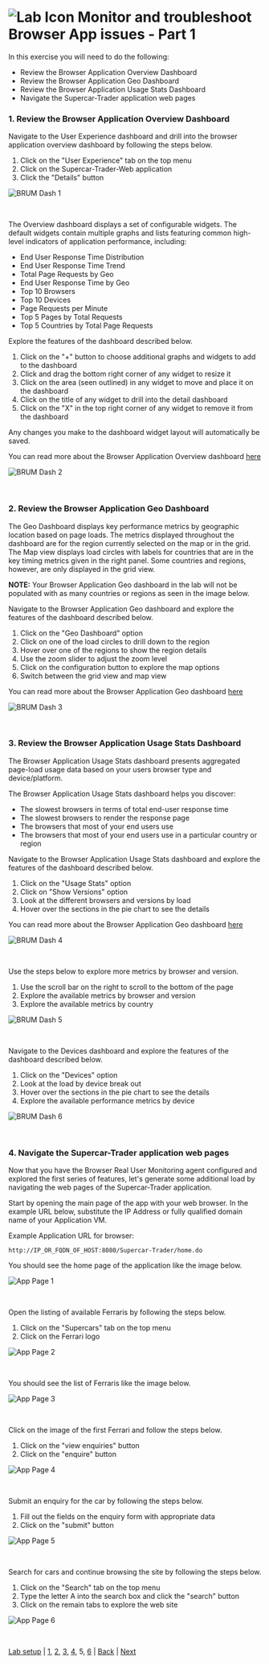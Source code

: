 ![Lab Icon](./assets/images/lab-icon.png) Monitor and troubleshoot Browser App issues - Part 1
=========================================================================

In this exercise you will need to do the following:

- Review the Browser Application Overview Dashboard
- Review the Browser Application Geo Dashboard
- Review the Browser Application Usage Stats Dashboard
- Navigate the Supercar-Trader application web pages


### **1.** Review the Browser Application Overview Dashboard

Navigate to the User Experience dashboard and drill into the browser application overview dashboard by following the steps below.

1. Click on the "User Experience" tab on the top menu
2. Click on the Supercar-Trader-Web application
3. Click the "Details" button

![BRUM Dash 1](./assets/images/05-brum-dashboard-01.png)

<br>

The Overview dashboard displays a set of configurable widgets. The default widgets contain multiple graphs and lists featuring common high-level indicators of application performance, including:

- End User Response Time Distribution
- End User Response Time Trend
- Total Page Requests by Geo
- End User Response Time by Geo
- Top 10 Browsers
- Top 10 Devices
- Page Requests per Minute
- Top 5 Pages by Total Requests
- Top 5 Countries by Total Page Requests

Explore the features of the dashboard described below.

1. Click on the "+" button to choose additional graphs and widgets to add to the dashboard
2. Click and drag the bottom right corner of any widget to resize it
3. Click on the area (seen outlined) in any widget to move and place it on the dashboard
4. Click on the title of any widget to drill into the detail dashboard
5. Click on the "X" in the top right corner of any widget to remove it from the dashboard

Any changes you make to the dashboard widget layout will automatically be saved.

You can read more about the Browser Application Overview dashboard [here](https://docs.appdynamics.com/display/latest/Browser+App+Dashboard#BrowserAppDashboard-overview)

![BRUM Dash 2](./assets/images/05-brum-dashboard-02.png)

<br>

### **2.** Review the Browser Application Geo Dashboard

The Geo Dashboard displays key performance metrics by geographic location based on page loads.  The metrics displayed throughout the dashboard are for the region currently selected on the map or in the grid.  The Map view displays load circles with labels for countries that are in the key timing metrics given in the right panel. Some countries and regions, however, are only displayed in the grid view.

**NOTE:** Your Browser Application Geo dashboard in the lab will not be populated with as many countries or regions as seen in the image below.

Navigate to the Browser Application Geo dashboard and explore the features of the dashboard described below.

1. Click on the "Geo Dashboard" option
2. Click on one of the load circles to drill down to the region
3. Hover over one of the regions to show the region details
4. Use the zoom slider to adjust the zoom level
5. Click on the configuration button to explore the map options
6. Switch between the grid view and map view

You can read more about the Browser Application Geo dashboard [here](https://docs.appdynamics.com/display/latest/Browser+App+Dashboard#BrowserAppDashboard-geo)

![BRUM Dash 3](./assets/images/05-brum-dashboard-03.png)

<br>

### **3.** Review the Browser Application Usage Stats Dashboard

The Browser Application Usage Stats dashboard presents aggregated page-load usage data based on your users browser type and device/platform.

The Browser Application Usage Stats dashboard helps you discover:

- The slowest browsers in terms of total end-user response time
- The slowest browsers to render the response page
- The browsers that most of your end users use
- The browsers that most of your end users use in a particular country or region

Navigate to the Browser Application Usage Stats dashboard and explore the features of the dashboard described below.

1. Click on the "Usage Stats" option
2. Click on "Show Versions" option
3. Look at the different browsers and versions by load
4. Hover over the sections in the pie chart to see the details

You can read more about the Browser Application Geo dashboard [here](https://docs.appdynamics.com/display/latest/Browser+App+Dashboard#BrowserAppDashboard-usage-stats)

![BRUM Dash 4](./assets/images/05-brum-dashboard-04.png)

<br>

Use the steps below to explore more metrics by browser and version.

1. Use the scroll bar on the right to scroll to the bottom of the page
2. Explore the available metrics by browser and version
3. Explore the available metrics by country

![BRUM Dash 5](./assets/images/05-brum-dashboard-05.png)

<br>

Navigate to the Devices dashboard and explore the features of the dashboard described below.

1. Click on the "Devices" option
2. Look at the load by device break out
3. Hover over the sections in the pie chart to see the details
4. Explore the available performance metrics by device

![BRUM Dash 6](./assets/images/05-brum-dashboard-06.png)

<br>

### **4.** Navigate the Supercar-Trader application web pages

Now that you have the Browser Real User Monitoring agent configured and explored the first series of features, let's generate some additional load by navigating the web pages of the Supercar-Trader application.

Start by opening the main page of the app with your web browser.  In the example URL below, substitute the IP Address or fully qualified domain name of your Application VM. 

Example Application URL for browser:

```
http://IP_OR_FQDN_OF_HOST:8080/Supercar-Trader/home.do
```

You should see the home page of the application like the image below.

![App Page 1](./assets/images/05-app-page-01.png)

<br>

Open the listing of available Ferraris by following the steps below.

1. Click on the "Supercars" tab on the top menu
2. Click on the Ferrari logo

![App Page 2](./assets/images/05-app-page-02.png)

<br>

You should see the list of Ferraris like the image below.

![App Page 3](./assets/images/05-app-page-03.png)

<br>

Click on the image of the first Ferrari and follow the steps below.

1. Click on the "view enquiries" button
2. Click on the "enquire" button

![App Page 4](./assets/images/05-app-page-04.png)

<br>

Submit an enquiry for the car by following the steps below.

1. Fill out the fields on the enquiry form with appropriate data
2. Click on the "submit" button

![App Page 5](./assets/images/05-app-page-05.png)

<br>

Search for cars and continue browsing the site by following the steps below.

1. Click on the "Search" tab on the top menu
2. Type the letter A into the search box and click the "search" button
3. Click on the remain tabs to explore the web site

![App Page 6](./assets/images/05-app-page-06.png)

<br>

[Lab setup](lab-exercise-00.md) | [1](lab-exercise-01.md), [2](lab-exercise-02.md), [3](lab-exercise-03.md), [4](lab-exercise-04.md), 5, [6](lab-exercise-06.md) | [Back](lab-exercise-04.md) | [Next](lab-exercise-06.md)
